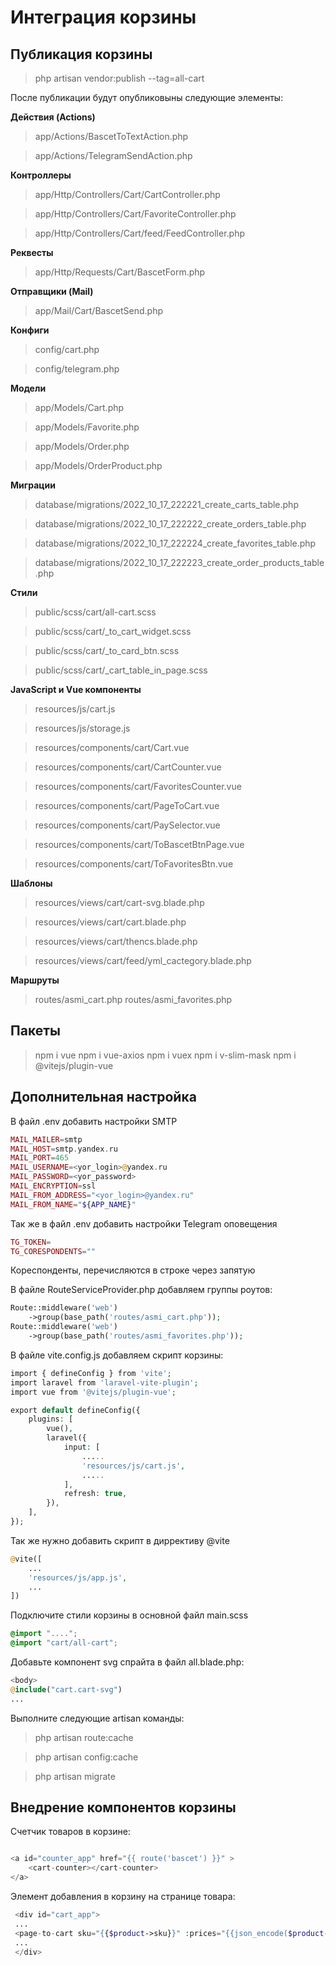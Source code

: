 # Интеграция корзины

## Публикация корзины
>php artisan vendor:publish --tag=all-cart

После публикации будут опубликовыны  следующие элементы:

**Действия (Actions)**
>app/Actions/BascetToTextAction.php

>app/Actions/TelegramSendAction.php

**Контроллеры**
>app/Http/Controllers/Cart/CartController.php

>app/Http/Controllers/Cart/FavoriteController.php

>app/Http/Controllers/Cart/feed/FeedController.php

**Реквесты**
>app/Http/Requests/Cart/BascetForm.php

**Отправщики (Mail)**
>app/Mail/Cart/BascetSend.php

**Конфиги**
>config/cart.php

>config/telegram.php

**Модели**
>app/Models/Cart.php

>app/Models/Favorite.php

>app/Models/Order.php

>app/Models/OrderProduct.php

**Миграции**
>database/migrations/2022_10_17_222221_create_carts_table.php

>database/migrations/2022_10_17_222222_create_orders_table.php

>database/migrations/2022_10_17_222224_create_favorites_table.php

>database/migrations/2022_10_17_222223_create_order_products_table.php

**Стили**
>public/scss/cart/all-cart.scss

>public/scss/cart/_to_cart_widget.scss

>public/scss/cart/_to_card_btn.scss

>public/scss/cart/_cart_table_in_page.scss

**JavaScript и Vue компоненты**
>resources/js/cart.js

>resources/js/storage.js

>resources/components/cart/Cart.vue

>resources/components/cart/CartCounter.vue

>resources/components/cart/FavoritesCounter.vue

>resources/components/cart/PageToCart.vue

>resources/components/cart/PaySelector.vue

>resources/components/cart/ToBascetBtnPage.vue

>resources/components/cart/ToFavoritesBtn.vue

**Шаблоны**
>resources/views/cart/cart-svg.blade.php

>resources/views/cart/cart.blade.php

>resources/views/cart/thencs.blade.php

>resources/views/cart/feed/yml_cactegory.blade.php

**Маршруты**
>routes/asmi_cart.php
>routes/asmi_favorites.php

## Пакеты

>npm i vue
>npm i vue-axios
>npm i vuex
>npm i v-slim-mask
>npm i @vitejs/plugin-vue

## Дополнительная настройка

В файл .env  добавить настройки SMTP

```php
MAIL_MAILER=smtp
MAIL_HOST=smtp.yandex.ru
MAIL_PORT=465
MAIL_USERNAME=<yor_login>@yandex.ru
MAIL_PASSWORD=<yor_password>
MAIL_ENCRYPTION=ssl
MAIL_FROM_ADDRESS="<yor_login>@yandex.ru"
MAIL_FROM_NAME="${APP_NAME}"
```

Так же в файл .env  добавить настройки Telegram  оповещения

```php
TG_TOKEN=
TG_CORESPONDENTS=""
```

Кореспонденты, перечисляются в строке через запятую

В файле RouteServiceProvider.php добавляем группы роутов:

```php
Route::middleware('web')
    ->group(base_path('routes/asmi_cart.php'));
Route::middleware('web')
    ->group(base_path('routes/asmi_favorites.php'));
```

В файле vite.config.js добавляем скрипт корзины:

```php
import { defineConfig } from 'vite';
import laravel from 'laravel-vite-plugin';
import vue from '@vitejs/plugin-vue';

export default defineConfig({
    plugins: [
        vue(),
        laravel({
            input: [
                .....
                'resources/js/cart.js',
                .....
            ],
            refresh: true,
        }),
    ],
});
```

Так же нужно добавить скрипт в диррективу @vite

```php
@vite([
    ...
    'resources/js/app.js',
    ...
])
```

Подключите стили корзины в основной файл main.scss

```scss
@import "....";
@import "cart/all-cart";
```

Добавьте компонент svg спрайта в файл all.blade.php:

```php
<body>
@include("cart.cart-svg")
...
```

Выполните следующие artisan команды:

>php artisan route:cache

>php artisan config:cache

>php artisan migrate

## Внедрение компонентов корзины

Счетчик товаров в корзине:

```php

<a id="counter_app" href="{{ route('bascet') }}" >
    <cart-counter></cart-counter>
</a>

```

Элемент добавления в корзину на странице товара:

```php
 <div id="cart_app">
 ...
 <page-to-cart sku="{{$product->sku}}" :prices="{{json_encode($product->product_prices)}}"></page-to-cart>
 ...
 </div>
```
